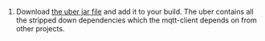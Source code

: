 1. Download [the uber jar file](https://repository.jboss.org/nexus/content/groups/fs-public/org/fusesource/mqtt-client/mqtt-client/1.7/mqtt-client-1.7-uber.jar) and add it to your build. The uber contains all the stripped down dependencies which the mqtt-client depends on from other projects.
